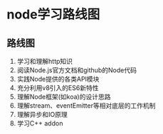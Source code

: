 # node学习路线图

## 路线图

1. 学习和理解http知识
2. 阅读Node.js官方文档和github的Node代码
3. 实践Node提供的各类API模块
4. 充分利用v8引入的ES6新特性
5. 理解Node框架(如koa)的设计思路
6. 理解stream、eventEmitter等相对底层的工作机制
7. 理解异步和IO原理
8. 学习C++ addon
